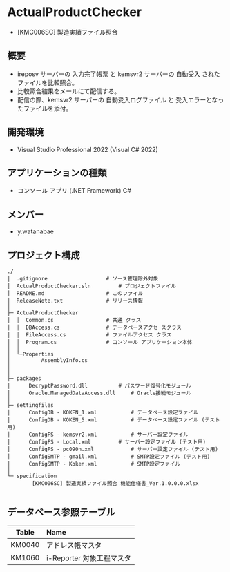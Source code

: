 # ActualProductChecker  

- [KMC006SC] 製造実績ファイル照合  


## 概要  

- ireposv サーバーの 入力完了帳票 と kemsvr2 サーバーの 自動受入 されたファイルを比較照合。  
- 比較照合結果をメールにて配信する。  
- 配信の際、kemsvr2 サーバーの 自動受入ログファイル と 受入エラーとなったファイルを添付。  


## 開発環境  

- Visual Studio Professional 2022 (Visual C# 2022)  


## アプリケーションの種類  

- コンソール アプリ (.NET Framework) C#  


## メンバー  

- y.watanabae  


## プロジェクト構成  

~~~
./
│  .gitignore					# ソース管理除外対象
│  ActualProductChecker.sln			# プロジェクトファイル
│  README.md					# このファイル
│  ReleaseNote.txt				# リリース情報
│  
├─ ActualProductChecker
│  │  Common.cs 				# 共通 クラス
│  │  DBAccess.cs				# データベースアクセ スクラス
│  │  FileAccess.cs				# ファイルアクセス クラス
│  │  Program.cs				# コンソール アプリケーション本体
│  │          
│  └─Properties
│          AssemblyInfo.cs
│          
│          
├─ packages
│      DecryptPassword.dll			# パスワード復号化モジュール
│      Oracle.ManagedDataAccess.dll		# Oracle接続モジュール
│      
├─ settingfiles
│      ConfigDB - KOKEN_1.xml			# データベース設定ファイル
│      ConfigDB - KOKEN_5.xml			# データベース設定ファイル (テスト用)
│      ConfigFS - kemsvr2.xml			# サーバー設定ファイル
│      ConfigFS - Local.xml			# サーバー設定ファイル (テスト用)
│      ConfigFS - pc090n.xml			# サーバー設定ファイル (テスト用)
│      ConfigSMTP - gmail.xml			# SMTP設定ファイル (テスト用)
│      ConfigSMTP - Koken.xml			# SMTP設定ファイル
│      
└─ specification
        [KMC006SC] 製造実績ファイル照合 機能仕様書_Ver.1.0.0.0.xlsx
        
~~~


## データベース参照テーブル  

| Table    | Name                      |  
| :------: | :------------------------ |  
| KM0040   | アドレス帳マスタ          |  
| KM1060   | i-Reporter 対象工程マスタ |  


